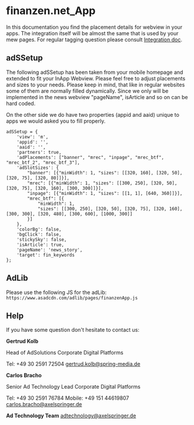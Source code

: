 # finanzen.net_App

In this documentation you find the placement details for webview in your apps.
The integration itself will be almost the same that is used by your mew pages.
For regular tagging question please consult [Integration doc](https://github.com/spring-media/adsolutions-implementationReference/blob/master/publisher-display-reference.md).

## adSSetup

The following adSSetup has been taken from your mobile homepage and extended to fit your InApp Webview.
Please feel free to adjust placements and sizes to your needs.
Please keep in mind, that like in regular websites some of them are normally filled dynamically.
Since we only will be implemented in the news webview "pageName", isArticle and so on can be hard coded.

On the other side we do have two properties (appid and aaid) unique to apps we would asked you to fill properly.

```
adSSetup = {
    'view': 'm',
    'appid': '',
    'aaid': '',
    'partners': true,
    'adPlacements': ["banner", "mrec", "inpage", "mrec_btf", "mrec_btf_2", "mrec_btf_3"],
    'adSlotSizes': {
        "banner": [{"minWidth": 1, "sizes": [[320, 160], [320, 50], [320, 75], [320, 80]]}],
        "mrec": [{"minWidth": 1, "sizes": [[300, 250], [320, 50], [320, 75], [320, 160], [300, 300]]}],
        "inpage": [{"minWidth": 1, "sizes": [[1, 1], [640, 360]]}],
        "mrec_btf": [{
            "minWidth": 1,
            "sizes": [[300, 250], [320, 50], [320, 75], [320, 160], [300, 300], [320, 480], [300, 600], [1000, 300]]
        }]
    },
    'colorBg': false,
    'bgClick': false,
    'stickySky': false,
    'isArticle': true,
    'pageName': 'news_story',
    'target': fin_keywords
};
```

## AdLib

Please use the following JS for the adLib: ```https://www.asadcdn.com/adlib/pages/finanzenApp.js```


## Help

If you have some question don't hesitate to contact us:


__Gertrud Kolb__
 
  Head of AdSolutions
  Corporate Digital Platforms

  Tel: +49 30 2591 72504
  gertrud.kolb@spring-media.de


__Carlos Bracho__
 
  Senior Ad Technology Lead 
  Corporate Digital Platforms
  
  Tel: +49 30 2591 76784
  Mobile: +49 151 44619807 
  carlos.bracho@axelspringer.de

__Ad Technology Team__
  adtechnology@axelspringer.de
  
